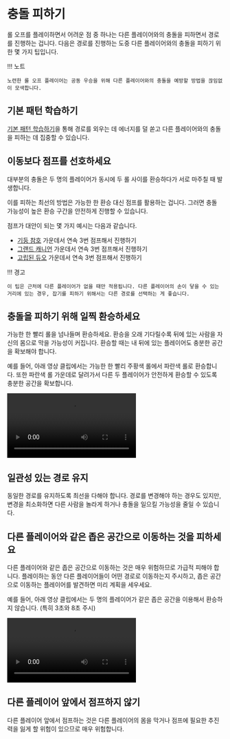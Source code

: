 # 충돌 피하기

롤 오프를 플레이하면서 어려운 점 중 하나는 다른 플레이어와의 충돌을 피하면서 경로를 진행하는 겁니다. 다음은 경로를 진행하는 도중 다른 플레이어와의 충돌을 피하기 위한 몇 가지 팁입니다.

!!! 노트

    노련한 롤 오프 플레이어는 공동 우승을 위해 다른 플레이어와의 충돌을 예방할 방법을 끊임없이 모색합니다.

## 기본 패턴 학습하기

[기본 패턴 학습하기](./learning-the-rolls.md)을 통해 경로를 외우는 데 에너지를 덜 쏟고 다른 플레이어와의 충돌을 피하는 데 집중할 수 있습니다.

## 이동보다 점프를 선호하세요

대부분의 충돌은 두 명의 플레이어가 동시에 두 롤 사이를 환승하다가 서로 마주칠 때 발생합니다.

이를 피하는 최선의 방법은 가능한 한 환승 대신 점프를 활용하는 겁니다. 그러면 충돌 가능성이 높은 환승 구간을 안전하게 진행할 수 있습니다.

점프가 대안이 되는 몇 가지 예시는 다음과 같습니다.

* [기둥 참호](../rolls/pillar-trench.md) 가운데서 연속 3번 점프해서 진행하기
* [그랜드 캐니언](../rolls/grand-canyon.md) 가운데서 연속 3번 점프해서 진행하기
* [고립된 듀오](../rolls/grand-canyon.md) 가운데서 연속 3번 점프해서 진행하기

!!! 경고

    이 팁은 근처에 다른 플레이어가 없을 때만 적용됩니다. 다른 플레이어의 손이 닿을 수 있는 거리에 있는 경우, 잡기를 피하기 위해서는 다른 경로를 선택하는 게 좋습니다.

## 충돌을 피하기 위해 일찍 환승하세요

가능한 한 빨리 롤을 넘나들며 환승하세요. 환승을 오래 기다릴수록 뒤에 있는 사람을 자신의 몸으로 막을 가능성이 커집니다. 환승할 때는 내 뒤에 있는 플레이어도 충분한 공간을 확보해야 합니다.

예를 들어, 아래 영상 클립에서는 가능한 한 빨리 주황색 롤에서 파란색 롤로 환승합니다. 또한 파란색 롤 가운데로 달려가서 다른 두 플레이어가 안전하게 환승할 수 있도록 충분한 공간을 확보합니다.

<video controls>
  <source src="../../images/getting-started/reducing-desync/transfer-early.mp4" type="video/mp4">
</video>

## 일관성 있는 경로 유지

동일한 경로를 유지하도록 최선을 다해야 합니다. 경로를 변경해야 하는 경우도 있지만, 변경을 최소화하면 다른 사람을 놀라게 하거나 충돌을 일으킬 가능성을 줄일 수 있습니다.

## 다른 플레이어와 같은 좁은 공간으로 이동하는 것을 피하세요

다른 플레이어와 같은 좁은 공간으로 이동하는 것은 매우 위험하므로 가급적 피해야 합니다. 플레이하는 동안 다른 플레이어들이 어떤 경로로 이동하는지 주시하고, 좁은 공간으로 이동하는 플레이어를 발견하면 미리 계획을 세우세요.

예를 들어, 아래 영상 클립에서는 두 명의 플레이어가 같은 좁은 공간을 이용해서 환승하지 않습니다. (특히 3초와 8초 주시)

<video controls>
  <source src="../../images/getting-started/reducing-desync/avoid-same-small-ledge.mp4" type="video/mp4">
</video>

## 다른 플레이어 앞에서 점프하지 않기

다른 플레이어 앞에서 점프하는 것은 다른 플레이어의 몸을 막거나 점프에 필요한 추진력을 잃게 할 위험이 있으므로 매우 위험합니다.
